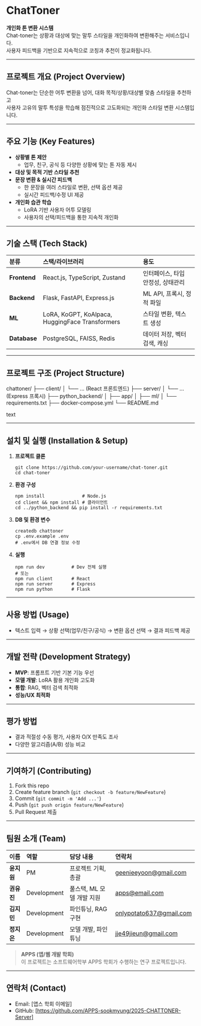 # ChatToner

**개인화 톤 변환 시스템**  
Chat-toner는 상황과 대상에 맞는 말투 스타일을 개인화하여 변환해주는 서비스입니다.  
사용자 피드백을 기반으로 지속적으로 코칭과 추천이 정교화됩니다.

---

## 프로젝트 개요 (Project Overview)

Chat-toner는 단순한 어투 변환을 넘어, 대화 목적/상황/대상별 맞춤 스타일을 추천하고  
사용자 고유의 말투 특성을 학습해 점진적으로 고도화되는 개인화 스타일 변환 시스템입니다.

---

## 주요 기능 (Key Features)

- **상황별 톤 제안**
  - 업무, 친구, 공식 등 다양한 상황에 맞는 톤 자동 제시
- **대상 및 목적 기반 스타일 추천**
- **문장 변환 & 실시간 피드백**
  - 한 문장을 여러 스타일로 변환, 선택 옵션 제공
  - 실시간 피드백/수정 UI 제공
- **개인화 습관 학습**
  - LoRA 기반 사용자 어투 모델링
  - 사용자의 선택/피드백을 통한 지속적 개인화

---

## 기술 스택 (Tech Stack)

| 분류         | 스택/라이브러리                                 | 용도                              |
| :----------- | :---------------------------------------------- | :-------------------------------- |
| **Frontend** | React.js, TypeScript, Zustand                   | 인터페이스, 타입 안정성, 상태관리 |
| **Backend**  | Flask, FastAPI, Express.js                      | ML API, 프록시, 정적 파일         |
| **ML**       | LoRA, KoGPT, KoAlpaca, HuggingFace Transformers | 스타일 변환, 텍스트 생성          |
| **Database** | PostgreSQL, FAISS, Redis                        | 데이터 저장, 벡터 검색, 캐싱      |

---

## 프로젝트 구조 (Project Structure)

chattoner/
├── client/
│ └── ... (React 프론트엔드)
├── server/
│ └── ... (Express 프록시)
├── python_backend/
│ ├── app/
│ ├── ml/
│ └── requirements.txt
├── docker-compose.yml
└── README.md

text

---

## 설치 및 실행 (Installation & Setup)

1. **프로젝트 클론**

   ```
   git clone https://github.com/your-username/chat-toner.git
   cd chat-toner
   ```

2. **환경 구성**

   ```
   npm install              # Node.js
   cd client && npm install # 클라이언트
   cd ../python_backend && pip install -r requirements.txt
   ```

3. **DB 및 환경 변수**

   ```
   createdb chattoner
   cp .env.example .env
   # .env에서 DB 연결 정보 수정
   ```

4. **실행**
   ```
   npm run dev          # Dev 전체 실행
   # 또는
   npm run client       # React
   npm run server       # Express
   npm run python       # Flask
   ```

---

## 사용 방법 (Usage)

- 텍스트 입력 → 상황 선택(업무/친구/공식) → 변환 옵션 선택 → 결과 피드백 제공

---

## 개발 전략 (Development Strategy)

- **MVP**: 프롬프트 기반 기본 기능 우선
- **모델 개발**: LoRA 활용 개인화 고도화
- **통합**: RAG, 벡터 검색 최적화
- **성능/UX 최적화**

---

## 평가 방법

- 결과 적절성 수동 평가, 사용자 O/X 만족도 조사
- 다양한 알고리즘(A/B) 성능 비교

---

## 기여하기 (Contributing)

1. Fork this repo
2. Create feature branch (`git checkout -b feature/NewFeature`)
3. Commit (`git commit -m 'Add ...'`)
4. Push (`git push origin feature/NewFeature`)
5. Pull Request 제출

---

## 팀원 소개 (Team)

| 이름       | 역할        | 담당 내용                 | 연락처                |
| :--------- | :---------- | :------------------------ | :-------------------- |
| **윤지원** | PM          | 프로젝트 기획, 총괄       | geenieeyoon@gmail.com |
| **권유진** | Development | 풀스택, ML 모델 개발 지원 | apps@email.com        |
| **김지민** | Development | 파인튜닝, RAG 구현       | onlypotato637@gmail.com|
| **정지은** | Development | 모델 개발, 파인튜닝      | jje49jieun@gmail.com|

> **APPS (앱/웹 개발 학회)**  
> 이 프로젝트는 소프트웨어학부 APPS 학회가 수행하는 연구 프로젝트입니다.

---

## 연락처 (Contact)

- Email: [앱스 학회 이메일]
- GitHub: [https://github.com/APPS-sookmyung/2025-CHATTONER-Server]
